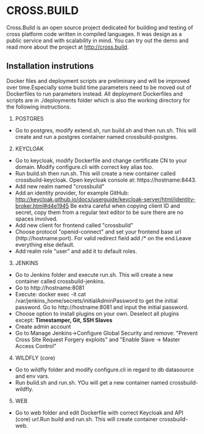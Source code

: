 # CROSS.BUILD

Cross.Build is an open source project dedicated for building and testing of cross platform code written in compiled languages. It was design as a public service and with scalability in mind. You can try out the demo and read more about the project at http://cross.build.

## Installation instrutions
Docker files and deployment scripts are preliminary and will be improved over time.Especially some build time parameters need to be moved out of Dockerfiles to run parameters instead.
All deployment Dockerfiles and scripts are in ./deployments folder which is also the working directory for the following instructions.

1. POSTGRES
- Go to postgres, modify extend.sh, run build.sh and then run.sh. This will create and run a postgres container named crossbuild-postgres.

2. KEYCLOAK
- Go to keycloak, modify Dockerfile and change certificate CN to your
domain. Modify configure.cli with correct key alias too.
- Run build.sh then run.sh. This will create a new container called crossbuild-keycloak. Open keycloak console at: https://hostname:8443.
- Add new realm named "crossbuild"
- Add an identity provider, for example GitHub:
http://keycloak.github.io/docs/userguide/keycloak-server/html/identity-broker.html#d4e1945
Be extra careful when copying client ID and secret, copy them from a
regular text editor to be sure there are no spaces involved.
- Add new client for frontend called "crossbuild"
- Choose protocol "openid-connect" and set your frontend base url
(http://hostname:port). For valid redirect field add /* on the end.Leave everything else default.
- Add realm role "user" and add it to default roles.

3. JENKINS
- Go to Jenkins folder and execute run.sh. This will create a new container called crossbuild-jenkins.
- Go to http://hostname:8081
- Execute: docker exec -it <CONTAINERID> cat
/var/jenkins_home/secrets/initialAdminPassword
to get the initial password. Go to http://hostname:8081 and input the
initial password.
- Choose option to install plugins on your own. Deselect all plugins
except:
**Timestamper, Git, SSH Slaves**
- Create admin account
- Go to Manage Jenkins->Configure Global Security and remove:
"Prevent Cross Site Request Forgery exploits" and "Enable Slave → Master
Access Control"

4. WILDFLY (core)
- Go to wildfly folder and modify configure.cli in regard to db datasource and env vars.
- Run build.sh and run.sh. YOu will get a new container named crossbuild-wildfly.

5. WEB
- Go to web folder and edit Dockerfile with correct Keycloak and API (core) url.Run build and run.sh. This will create container crossbuild-web.
